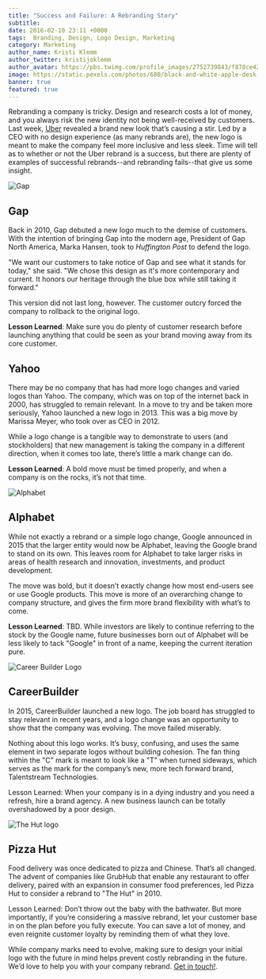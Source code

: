```yaml
---
title: "Success and Failure: A Rebranding Story"
subtitle:
date: 2016-02-10 23:11 +0000
tags:  Branding, Design, Logo Design, Marketing
category: Marketing
author_name: Kristi Klemm
author_twitter: kristijoklemm
author_avatar: https://pbs.twimg.com/profile_images/2752739843/f878ce42bbeb25aec4c29e24240ae98d.png
image: https://static.pexels.com/photos/680/black-and-white-apple-desk-macbook-pro.jpg
banner: true
featured: true
---
```


Rebranding a company is tricky. Design and research costs a lot of money, and you always risk the new identity not being well-received by customers. Last week, [Uber](https://www.kohactive.com/blog/building-a-unicorn/) revealed a brand new look that’s causing a stir. Led by a CEO with no design experience (as many rebrands are), the new logo is meant to make the company feel more inclusive and less sleek. Time will tell as to whether or not the Uber rebrand is a success, but there are plenty of examples of successful rebrands--and rebranding fails--that give us some insight.

![Gap](https://s3.amazonaws.com/mediocre-production/uploads/image/filename/37/Old-and-new-Gap-logos-landscape1.jpg)

## Gap

Back in 2010, Gap debuted a new logo much to the demise of customers. With the intention of bringing Gap into the modern age, President of Gap North America, Marka Hansen, took to _Huffington Post_ to defend the logo.

"We want our customers to take notice of Gap and see what it stands for today," she said. "We chose this design as it's more contemporary and current. It honors our heritage through the blue box while still taking it forward."

This version did not last long, however. The customer outcry forced the company to rollback to the original logo.

**Lesson Learned**: Make sure you do plenty of customer research before launching anything that could be seen as your brand moving away from its core customer.


## Yahoo

There may be no company that has had more logo changes and varied logos than Yahoo. The company, which was on top of the internet back in 2000, has struggled to remain relevant. In a move to try and be taken more seriously, Yahoo launched a new logo in 2013. This was a big move by Marissa Meyer, who took over as CEO in 2012.

While a logo change is a tangible way to demonstrate to users (and stockholders) that new management is taking the company in a different direction, when it comes too late, there’s little a mark change can do.

**Lesson Learned**: A bold move must be timed properly, and when a company is on the rocks, it’s not that time.


![Alphabet](https://s3.amazonaws.com/mediocre-production/uploads/image/filename/38/Ok5proj7dcVBHsWB4lAcKA7FoThQHIoDxaE4UByKQ3GgOBQHikNxoDgUh-JAcSgOFIfiQHEoDsWB4lAc4PsD-35JiLwLXcEAAAAASUVORK5CYII.jpg)

## Alphabet

While not exactly a rebrand or a simple logo change, Google announced in 2015 that the larger entity would now be Alphabet, leaving the Google brand to stand on its own. This leaves room for Alphabet to take larger risks in areas of health research and innovation, investments, and product development.

The move was bold, but it doesn’t exactly change how most end-users see or use Google products. This move is more of an overarching change to company structure, and gives the firm more brand flexibility with what’s to come.

**Lesson Learned**: TBD. While investors are likely to continue referring to the stock by the Google name, future businesses born out of Alphabet will be less likely to tack "Google" in front of a name, keeping the current iteration pure.


<div><img src="https://s3.amazonaws.com/mediocre-production/uploads/image/filename/39/careerbuilder_logo.png" alt="Career Builder Logo" /></div>

## CareerBuilder

In 2015, CareerBuilder launched a new logo. The job board has struggled to stay relevant in recent years, and a logo change was an opportunity to show that the company was evolving. The move failed miserably.

Nothing about this logo works. It’s busy, confusing, and uses the same element in two separate logos without building cohesion. The fan thing within the "C" mark is meant to look like a "T" when turned sideways, which serves as the mark for the company’s new, more tech forward brand, Talentstream Technologies. 

Lesson Learned: When your company is in a dying industry and you need a refresh, hire a brand agency. A new business launch can be totally overshadowed by a poor design.

![The Hut logo](https://s3.amazonaws.com/mediocre-production/uploads/image/filename/40/TheHut.jpg)

## Pizza Hut

Food delivery was once dedicated to pizza and Chinese. That’s all changed. The advent of companies like GrubHub that enable any restaurant to offer delivery, paired with an expansion in consumer food preferences, led Pizza Hut to consider a rebrand to "The Hut" in 2010.

Lesson Learned: Don’t throw out the baby with the bathwater. But more importantly, if you’re considering a massive rebrand, let your customer base in on the plan before you fully execute. You can save a lot of money, and even reignite customer loyalty by reminding them of what they love.

While company marks need to evolve, making sure to design your initial logo with the future in mind helps prevent costly rebranding in the future. We’d love to help you with your company rebrand. <a data-toggle="modal" data-planner-button="true" data-planner-source="blog-post-before-you-start-your-startup" href="#modal-project-planner">Get in touch!</a>. 
